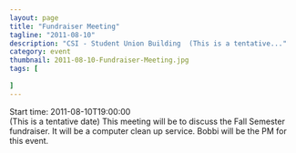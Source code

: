 ```yaml
---
layout: page 
title: "Fundraiser Meeting"
tagline: "2011-08-10"
description: "CSI - Student Union Building  (This is a tentative..."
category: event
thumbnail: 2011-08-10-Fundraiser-Meeting.jpg
tags: [
	
]
---
```


Start time: 2011-08-10T19:00:00  
(This is a tentative date) This meeting will be to discuss the Fall Semester fundraiser. It will be a computer clean up service. Bobbi will be the PM for this event.
